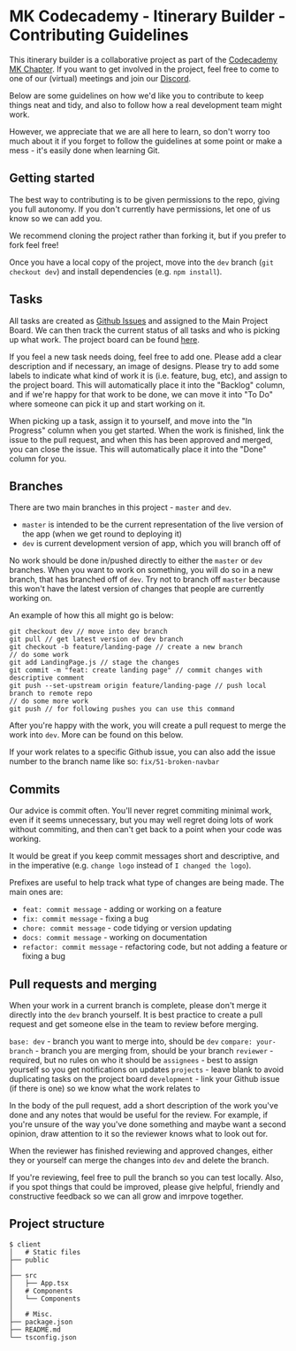 # MK Codecademy - Itinerary Builder - Contributing Guidelines

This itinerary builder is a collaborative project as part of the [Codecademy MK Chapter](https://community.codecademy.com/milton-keynes/). If you want to get involved in the project, feel free to come to one of our (virtual) meetings and join our [Discord](https://discord.gg/nzSQnqMj). 

Below are some guidelines on how we'd like you to contribute to keep things neat and tidy, and also to follow how a real development team might work. 

However, we appreciate that we are all here to learn, so don't worry too much about it if you forget to follow the guidelines at some point or make a mess - it's easily done when learning Git. 

## Getting started

The best way to contributing is to be given permissions to the repo, giving you full autonomy. If you don't currently have permissions, let one of us know so we can add you. 

We recommend cloning the project rather than forking it, but if you prefer to fork feel free!

Once you have a local copy of the project, move into the `dev` branch (`git checkout dev`) and install dependencies (e.g. `npm install`).

## Tasks

All tasks are created as [Github Issues](https://github.com/MK-Codecademy/itinerary-app/issues) and assigned to the Main Project Board. We can then track the current status of all tasks and who is picking up what work. The project board can be found [here](https://github.com/MK-Codecademy/itinerary-app/projects/1). 

If you feel a new task needs doing, feel free to add one. Please add a clear description and if necessary, an image of designs. Please try to add some labels to indicate what kind of work it is (i.e. feature, bug, etc), and assign to the project board. This will automatically place it into the "Backlog" column, and if we're happy for that work to be done, we can move it into "To Do" where someone can pick it up and start working on it. 

When picking up a task, assign it to yourself, and move into the "In Progress" column when you get started. When the work is finished, link the issue to the pull request, and when this has been approved and merged, you can close the issue. This will automatically place it into the "Done" column for you. 

## Branches

There are two main branches in this project - `master` and `dev`. 

- `master` is intended to be the current representation of the live version of the app (when we get round to deploying it)
- `dev` is current development version of app, which you will branch off of

No work should be done in/pushed directly to either the `master` or `dev` branches. When you want to work on something, you will do so in a new branch, that has branched off of `dev`. Try not to branch off `master` because this won't have the latest version of changes that people are currently working on.  

An example of how this all might go is below: 

```
git checkout dev // move into dev branch
git pull // get latest version of dev branch
git checkout -b feature/landing-page // create a new branch
// do some work
git add LandingPage.js // stage the changes
git commit -m "feat: create landing page" // commit changes with descriptive comment
git push --set-upstream origin feature/landing-page // push local branch to remote repo
// do some more work
git push // for following pushes you can use this command
```

After you're happy with the work, you will create a pull request to merge the work into `dev`. More can be found on this below.

If your work relates to a specific Github issue, you can also add the issue number to the branch name like so: `fix/51-broken-navbar` 

## Commits

Our advice is commit often. You'll never regret commiting minimal work, even if it seems unnecessary, but you may well regret doing lots of work without commiting, and then can't get back to a point when your code was working.

It would be great if you keep commit messages short and descriptive, and in the imperative (e.g. `change logo` instead of `I changed the logo`).

Prefixes are useful to help track what type of changes are being made. The main ones are:
- `feat: commit message` - adding or working on a feature
- `fix: commit message` - fixing a bug
- `chore: commit message` - code tidying or version updating
- `docs: commit message` - working on documentation
- `refactor: commit message` - refactoring code, but not adding a feature or fixing a bug

## Pull requests and merging

When your work in a current branch is complete, please don't merge it directly into the `dev` branch yourself. It is best practice to create a pull request and get someone else in the team to review before merging. 

`base: dev` - branch you want to merge into, should be `dev`
`compare: your-branch` - branch you are merging from, should be your branch
`reviewer` - required, but no rules on who it should be
`assignees` - best to assign yourself so you get notifications on updates
`projects` - leave blank to avoid duplicating tasks on the project board
`development` - link your Github issue (if there is one) so we know what the work relates to

In the body of the pull request, add a short description of the work you've done and any notes that would be useful for the review. For example, if you're unsure of the way you've done something and maybe want a second opinion, draw attention to it so the reviewer knows what to look out for. 
 
When the reviewer has finished reviewing and approved changes, either they or yourself can merge the changes into `dev` and delete the branch. 

If you're reviewing, feel free to pull the branch so you can test locally. Also, if you spot things that could be improved, please give helpful, friendly and constructive feedback so we can all grow and imrpove together. 

## Project structure

```
$ client
│   # Static files
├── public
│
├── src
│   ├── App.tsx
│   # Components
│   └── Components
│
│   # Misc.
├── package.json
├── README.md
└── tsconfig.json
```
